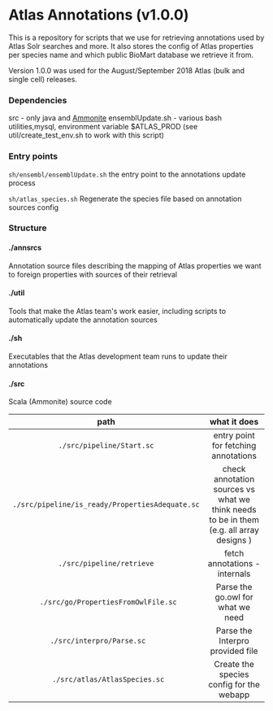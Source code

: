 # Atlas Annotations (v1.0.0)


This is a repository for scripts that we use for retrieving annotations used by Atlas Solr searches and more.
It also stores the config of Atlas properties per species name and which public BioMart database we retrieve it from.

Version 1.0.0 was used for the August/September 2018 Atlas (bulk and single cell) releases.

### Dependencies
src - only java and [Ammonite](http://www.lihaoyi.com/Ammonite/)
ensemblUpdate.sh - various bash utilities,mysql, environment variable $ATLAS_PROD (see util/create_test_env.sh to work with this script)

### Entry points

`sh/ensembl/ensemblUpdate.sh`
the entry point to the annotations update process

`sh/atlas_species.sh`
Regenerate the species file based on annotation sources config

### Structure

#### ./annsrcs
Annotation source files describing the mapping of Atlas properties we want to foreign properties with sources of their retrieval

#### ./util
Tools that make the Atlas team's work easier, including scripts to automatically update the annotation sources

#### ./sh
Executables that the Atlas development team runs to update their annotations

#### ./src
Scala (Ammonite) source code

|  path  	|   what it does	|
|:-:	|:-:	|
|   `./src/pipeline/Start.sc`	|   entry point for fetching annotations	|
|   `./src/pipeline/is_ready/PropertiesAdequate.sc`	|  check annotation sources vs what we think needs to be in them (e.g. all array designs ) |
|   `./src/pipeline/retrieve`	|  fetch annotations - internals 	|
|  ` ./src/go/PropertiesFromOwlFile.sc`	|   Parse the go.owl for what we need	|
|   `./src/interpro/Parse.sc	`|   Parse the Interpro provided file	|
|  ` ./src/atlas/AtlasSpecies.sc`	|   Create the species config for the webapp	|
